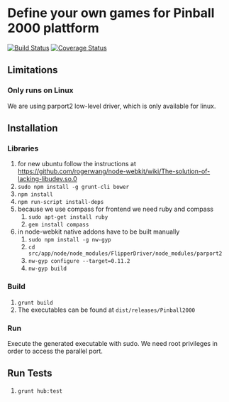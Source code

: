 # Define your own games for Pinball 2000 plattform

[![Build Status](https://drone.io/github.com/amitevski/FlipperApp/status.png)](https://drone.io/github.com/amitevski/FlipperApp/latest)
[![Coverage Status](https://img.shields.io/coveralls/amitevski/FlipperApp.svg)](https://coveralls.io/r/amitevski/FlipperApp)

## Limitations

### Only runs on Linux

We are using parport2 low-level driver, which is only available for linux.

## Installation

### Libraries

1. for new ubuntu follow the instructions at https://github.com/rogerwang/node-webkit/wiki/The-solution-of-lacking-libudev.so.0
1. ```sudo npm install -g grunt-cli bower```
1. ```npm install```
1. ```npm run-script install-deps```
1. because we use compass for frontend we need ruby and compass
    1. ```sudo apt-get install ruby```
    1. ```gem install compass```
1. in node-webkit native addons have to be built manually
    1. ```sudo npm install -g nw-gyp```
    1. ```cd src/app/node/node_modules/FlipperDriver/node_modules/parport2```
    1. ```nw-gyp configure --target=0.11.2```
    1. ```nw-gyp build```

### Build

1. ```grunt build```
1. The executables can be found at ```dist/releases/Pinball2000```

### Run

Execute the generated executable with sudo.
We need root privileges in order to access the parallel port.


## Run Tests

1. ```grunt hub:test```
